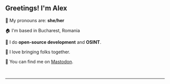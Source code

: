 ## Greetings! I'm Alex

💚 My pronouns are: **she/her**

🏠 I'm based in Bucharest, Romania

🌱 I do **open-source development** and **OSINT**. 

🥰 I love bringing folks together. 

👀 You can find me on <a rel="me" href="https://chaos.social/@catileptic">Mastodon</a>.

<br />

---


